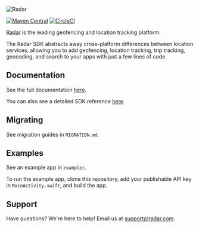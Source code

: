 ![Radar](https://raw.githubusercontent.com/radarlabs/radar-sdk-android/master/logo.png?v=3)

[![Maven Central](https://shields.io/maven-central/v/io.radar/sdk)](https://search.maven.org/artifact/io.radar/sdk)
[![CircleCI](https://circleci.com/gh/radarlabs/radar-sdk-android/tree/master.svg?style=shield)](https://app.circleci.com/pipelines/github/radarlabs/radar-sdk-android?branch=master)

[Radar](https://radar.io) is the leading geofencing and location tracking platform.

The Radar SDK abstracts away cross-platform differences between location services, allowing you to add geofencing, location tracking, trip tracking, geocoding, and search to your apps with just a few lines of code.

## Documentation

See the full documentation [here](https://radar.io/documentation).

You can also see a detailed SDK reference [here](https://radarlabs.github.io/radar-sdk-android/).

## Migrating

See migration guides in `MIGRATION.md`.

## Examples

See an example app in `example/`.

To run the example app, clone this repository, add your publishable API key in `MainActivity.swift`, and build the app.

## Support

Have questions? We're here to help! Email us at [support@radar.com](mailto:support@radar.com).
